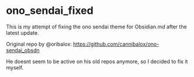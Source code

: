 # ono_sendai_fixed
This is my attempt of fixing the ono sendai theme for Obsidian.md after the latest update.

Original repo by @oribalox: https://github.com/cannibalox/ono-sendai_obsdn

He doesnt seem to be active on his old repos anymore, so I decided to fix it myself.
